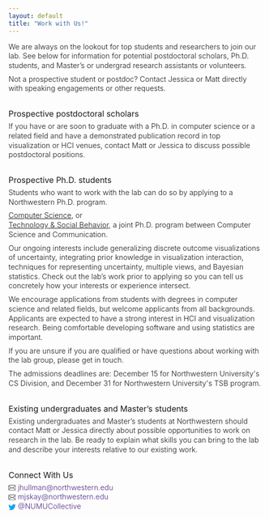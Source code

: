 ```yaml
---
layout: default
title: "Work with Us!"
---
```


We are always on the lookout for top students and researchers to join our lab. See below for information for potential postdoctoral scholars, Ph.D. students, and Master’s or undergrad research assistants or volunteers.

Not a prospective student or postdoc? Contact Jessica or Matt directly with speaking engagements or other requests.

### Prospective postdoctoral scholars

If you have or are soon to graduate with a Ph.D. in computer science or a related field and have a demonstrated publication record in top visualization or HCI venues, contact Matt or Jessica to discuss possible postdoctoral positions.

### Prospective Ph.D. students

Students who want to work with the lab can do so by applying to a Northwestern Ph.D. program.

[Computer Science](https://www.mccormick.northwestern.edu/computer-science/academics/graduate/phd/), or <br/>
[Technology & Social Behavior](https://tsb.northwestern.edu/admissions/), a joint Ph.D. program between Computer Science and Communication.

Our ongoing interests include generalizing discrete outcome visualizations of uncertainty, integrating prior knowledge in visualization interaction,  techniques for representing uncertainty, multiple views, and Bayesian statistics. Check out the lab’s work prior to applying so you can tell us concretely how your interests or experience intersect.

We encourage applications from students with degrees in computer science and related fields, but welcome applicants from all backgrounds. Applicants are expected to have a strong interest in HCI and visualization research. Being comfortable developing software and using statistics are important.

If you are unsure if you are qualified or have questions about working with the lab group, please get in touch.

The admissions deadlines are: December 15 for Northwestern University's CS Division, and December 31 for Northwestern University's TSB program.

### Existing undergraduates and Master’s students

Existing undergraduates and Master’s students at Northwestern should contact Matt or Jessica directly about possible opportunities to work on research in the lab. Be ready to explain what skills you can bring to the lab and describe your interests relative to our existing work.

### Connect With Us

<p class="contacts">
  <svg xmlns="http://www.w3.org/2000/svg" width="16" height="16" fill="currentColor" class="bi bi-envelope" viewBox="0 0 16 16"><path d="M0 4a2 2 0 0 1 2-2h12a2 2 0 0 1 2 2v8a2 2 0 0 1-2 2H2a2 2 0 0 1-2-2V4Zm2-1a1 1 0 0 0-1 1v.217l7 4.2 7-4.2V4a1 1 0 0 0-1-1H2Zm13 2.383-4.708 2.825L15 11.105V5.383Zm-.034 6.876-5.64-3.471L8 9.583l-1.326-.795-5.64 3.47A1 1 0 0 0 2 13h12a1 1 0 0 0 .966-.741ZM1 11.105l4.708-2.897L1 5.383v5.722Z"/></svg> <a href="mailto:jhullman@northwestern.edu">jhullman@northwestern.edu</a> <br/>
  <svg xmlns="http://www.w3.org/2000/svg" width="16" height="16" fill="currentColor" class="bi bi-envelope" viewBox="0 0 16 16"><path d="M0 4a2 2 0 0 1 2-2h12a2 2 0 0 1 2 2v8a2 2 0 0 1-2 2H2a2 2 0 0 1-2-2V4Zm2-1a1 1 0 0 0-1 1v.217l7 4.2 7-4.2V4a1 1 0 0 0-1-1H2Zm13 2.383-4.708 2.825L15 11.105V5.383Zm-.034 6.876-5.64-3.471L8 9.583l-1.326-.795-5.64 3.47A1 1 0 0 0 2 13h12a1 1 0 0 0 .966-.741ZM1 11.105l4.708-2.897L1 5.383v5.722Z"/></svg> <a href="mailto:mjskay@northwestern.edu">mjskay@northwestern.edu</a> <br/>
  <svg xmlns="http://www.w3.org/2000/svg" width="16" height="16" fill="currentColor" class="bi bi-twitter" viewBox="0 0 16 16"><path d="M5.026 15c6.038 0 9.341-5.003 9.341-9.334 0-.14 0-.282-.006-.422A6.685 6.685 0 0 0 16 3.542a6.658 6.658 0 0 1-1.889.518 3.301 3.301 0 0 0 1.447-1.817 6.533 6.533 0 0 1-2.087.793A3.286 3.286 0 0 0 7.875 6.03a9.325 9.325 0 0 1-6.767-3.429 3.289 3.289 0 0 0 1.018 4.382A3.323 3.323 0 0 1 .64 6.575v.045a3.288 3.288 0 0 0 2.632 3.218 3.203 3.203 0 0 1-.865.115 3.23 3.23 0 0 1-.614-.057 3.283 3.283 0 0 0 3.067 2.277A6.588 6.588 0 0 1 .78 13.58a6.32 6.32 0 0 1-.78-.045A9.344 9.344 0 0 0 5.026 15z"/></svg> <a href="https://twitter.com/numucollective" target="_blank">@NUMUCollective</a>
</p>

<style>
  h3 {
    max-width: 500px;
    margin: 2rem auto 0.5rem 0;
    padding: 0;
    font-weight: 400;
    line-height: 100%;
    font-size: 1rem;
  }

  p {
    max-width: 500px;
    font-size: 0.9rem;
    font-weight: 300;
    margin: 0 auto 0.5rem 0;
    line-height: 130%;
  }
  p.contacts svg {
    width: 0.9rem;
    height: 0.9rem;
    vertical-align: text-bottom;
  }
  p.contacts a {
    color: #4e2a84;
    text-decoration: none;
  }
  p.contacts svg {
    color: #454545;
  }
  p.contacts svg.bi-twitter {
    color: #1DA1F2;
  }
</style>
